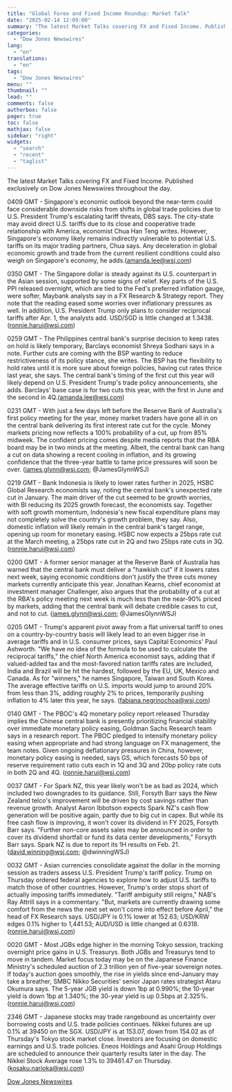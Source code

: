 ```yaml
---
title: "Global Forex and Fixed Income Roundup: Market Talk"
date: "2025-02-14 12:09:00"
summary: "The latest Market Talks covering FX and Fixed Income. Published exclusively on Dow Jones Newswires throughout the day.0409 GMT - Singapore's economic outlook beyond the near-term could face considerable downside risks from shifts in global trade policies due to U.S. President Trump's escalating tariff threats, DBS says. The city-state may..."
categories:
  - "Dow Jones Newswires"
lang:
  - "en"
translations:
  - "en"
tags:
  - "Dow Jones Newswires"
menu: ""
thumbnail: ""
lead: ""
comments: false
authorbox: false
pager: true
toc: false
mathjax: false
sidebar: "right"
widgets:
  - "search"
  - "recent"
  - "taglist"
---
```


The latest Market Talks covering FX and Fixed Income. Published exclusively on Dow Jones Newswires throughout the day.

0409 GMT - Singapore's economic outlook beyond the near-term could face considerable downside risks from shifts in global trade policies due to U.S. President Trump's escalating tariff threats, DBS says. The city-state may avoid direct U.S. tariffs due to its close and cooperative trade relationship with America, economist Chua Han Teng writes. However, Singapore's economy likely remains indirectly vulnerable to potential U.S. tariffs on its major trading partners, Chua says. Any deceleration in global economic growth and trade from the current resilient conditions could also weigh on Singapore's economy, he adds.(amanda.lee@wsj.com)

0350 GMT - The Singapore dollar is steady against its U.S. counterpart in the Asian session, supported by some signs of relief. Key parts of the U.S. PPI released overnight, which are tied to the Fed's preferred inflation gauge, were softer, Maybank analysts say in a FX Research & Strategy report. They note that the reading eased some worries over inflationary pressures as well. In addition, U.S. President Trump only plans to consider reciprocal tariffs after Apr. 1, the analysts add. USD/SGD is little changed at 1.3438. (ronnie.harui@wsj.com)

0259 GMT - The Philippines central bank's surprise decision to keep rates on hold is likely temporary, Barclays economist Shreya Sodhani says in a note. Further cuts are coming with the BSP wanting to reduce restrictiveness of its policy stance, she writes. The BSP has the flexibility to hold rates until it is more sure about foreign policies, having cut rates thrice last year, she says. The central bank's timing of the first cut this year will likely depend on U.S. President Trump's trade policy announcements, she adds. Barclays' base case is for two cuts this year, with the first in June and the second in 4Q.(amanda.lee@wsj.com)

0231 GMT - With just a few days left before the Reserve Bank of Australia's first policy meeting for the year, money market traders have gone all in on the central bank delivering its first interest rate cut for the cycle. Money markets pricing now reflects a 100% probability of a cut, up from 85% midweek. The confident pricing comes despite media reports that the RBA board may be in two minds at the meeting. Albeit, the central bank can hang a cut on data showing a recent cooling in inflation, and its growing confidence that the three-year battle to tame price pressures will soon be over. (james.glynn@wsj.com; @JamesGlynnWSJ)

0219 GMT - Bank Indonesia is likely to lower rates further in 2025, HSBC Global Research economists say, noting the central bank's unexpected rate cut in January. The main driver of the cut seemed to be growth worries, with BI reducing its 2025 growth forecast, the economists say. Together with soft growth momentum, Indonesia's new fiscal expenditure plans may not completely solve the country's growth problem, they say. Also, domestic inflation will likely remain in the central bank's target range, opening up room for monetary easing. HSBC now expects a 25bps rate cut at the March meeting, a 25bps rate cut in 2Q and two 25bps rate cuts in 3Q. (ronnie.harui@wsj.com)

0200 GMT - A former senior manager at the Reserve Bank of Australia has warned that the central bank must deliver a "hawkish cut" if it lowers rates next week, saying economic conditions don't justify the three cuts money markets currently anticipate this year. Jonathan Kearns, chief economist at investment manager Challenger, also argues that the probability of a cut at the RBA's policy meeting next week is much less than the near-90% priced by markets, adding that the central bank will debate credible cases to cut, and not to cut. (james.glynn@wsj.com; @JamesGlynnWSJ)

0205 GMT - Trump's apparent pivot away from a flat universal tariff to ones on a country-by-country basis will likely lead to an even bigger rise in average tariffs and in U.S. consumer prices, says Capital Economics' Paul Ashworth. "We have no idea of the formula to be used to calculate the reciprocal tariffs," the chief North America economist says, adding that if valued-added tax and the most-favored nation tariffs rates are included, India and Brazil will be hit the hardest, followed by the EU, UK, Mexico and Canada. As for "winners," he names Singapore, Taiwan and South Korea. The average effective tariffs on U.S. imports would jump to around 20% from less than 3%, adding roughly 2% to prices, temporarily pushing inflation to 4% later this year, he says. (fabiana.negrinochoa@wsj.com)

0140 GMT - The PBOC's 4Q monetary policy report released Thursday implies the Chinese central bank is presently prioritizing financial stability over immediate monetary policy easing, Goldman Sachs Research team says in a research report. The PBOC pledged to intensify monetary policy easing when appropriate and had strong language on FX management, the team notes. Given ongoing deflationary pressures in China, however, monetary policy easing is needed, says GS, which forecasts 50 bps of reserve requirement ratio cuts each in 1Q and 3Q and 20bp policy rate cuts in both 2Q and 4Q. (ronnie.harui@wsj.com)

0037 GMT - For Spark NZ, this year likely won't be as bad as 2024, which included two downgrades to its guidance. Still, Forsyth Barr says the New Zealand telco's improvement will be driven by cost savings rather than revenue growth. Analyst Aaron Ibbotson expects Spark NZ's cash flow generation will be positive again, partly due to big cut in capex. But while its free cash flow is improving, it won't cover its dividend in FY 2025, Forsyth Barr says. "Further non-core assets sales may be announced in order to cover its dividend shortfall or fund its data center developments," Forsyth Barr says. Spark NZ is due to report its 1H results on Feb. 21. (david.winning@wsj.com; @dwinningWSJ)

0032 GMT - Asian currencies consolidate against the dollar in the morning session as traders assess U.S. President Trump's tariff policy. Trump on Thursday ordered federal agencies to explore how to adjust U.S. tariffs to match those of other countries. However, Trump's order stops short of actually imposing tariffs immediately. "Tariff ambiguity still reigns," NAB's Ray Attrill says in a commentary. "But, markets are currently drawing some comfort from the news the next set won't come into effect before April," the head of FX Research says. USD/JPY is 0.1% lower at 152.63; USD/KRW edges 0.1% higher to 1,441.53; AUD/USD is little changed at 0.6318. (ronnie.harui@wsj.com)

0020 GMT - Most JGBs edge higher in the morning Tokyo session, tracking overnight price gains in U.S. Treasurys. Both JGBs and Treasurys tend to move in tandem. Market focus today may be on the Japanese Finance Ministry's scheduled auction of 2.3 trillion yen of five-year sovereign notes. If today's auction goes smoothly, the rise in yields since end-January may take a breather, SMBC Nikko Securities' senior Japan rates strategist Ataru Okumura says. The 5-year JGB yield is down 1bp at 0.990%; the 10-year yield is down 1bp at 1.340%; the 30-year yield is up 0.5bps at 2.325%. (ronnie.harui@wsj.com)

2346 GMT - Japanese stocks may trade rangebound as uncertainty over borrowing costs and U.S. trade policies continues. Nikkei futures are up 0.1% at 39450 on the SGX. USD/JPY is at 153.07, down from 154.02 as of Thursday's Tokyo stock market close. Investors are focusing on domestic earnings and U.S. trade policies. Eneos Holdings and Asahi Group Holdings are scheduled to announce their quarterly results later in the day. The Nikkei Stock Average rose 1.3% to 39461.47 on Thursday. (kosaku.narioka@wsj.com)

[Dow Jones Newswires](https://www.tradingview.com/news/DJN_DN20250213018638:0/)

